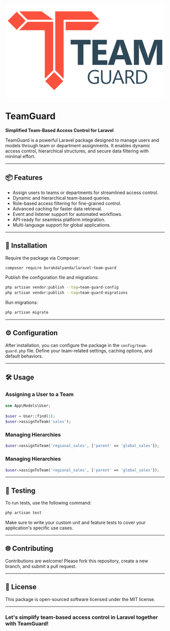 ![TeamGuard Logo](./arts/team-guard-logo.png)

# TeamGuard

**Simplified Team-Based Access Control for Laravel**

TeamGuard is a powerful Laravel package designed to manage users and models through team or department assignments. It enables dynamic access control, hierarchical structures, and secure data filtering with minimal effort.

---

## 📦 Features

- Assign users to teams or departments for streamlined access control.
- Dynamic and hierarchical team-based queries.
- Role-based access filtering for fine-grained control.
- Advanced caching for faster data retrieval.
- Event and listener support for automated workflows.
- API-ready for seamless platform integration.
- Multi-language support for global applications.

---

## 🚀 Installation

Require the package via Composer:

```bash
composer require burakdalyanda/laravel-team-guard
```

Publish the configuration file and migrations:

```bash
php artisan vendor:publish --tag=team-guard-config
php artisan vendor:publish --tag=team-guard-migrations
```

Run migrations:

```bash
php artisan migrate
```
----------

## ⚙️ Configuration

After installation, you can configure the package in the `config/team-guard.php` file. Define your team-related settings, caching options, and default behaviors.

----------

## 🛠 Usage

### Assigning a User to a Team

```php
use App\Models\User;

$user = User::find(1);
$user->assignToTeam('sales');
```

### Managing Hierarchies
```php
$user->assignToTeam('regional_sales', ['parent' => 'global_sales']);
```

### Managing Hierarchies

```php
$user->assignToTeam('regional_sales', ['parent' => 'global_sales']);
```

----------

## 🧪 Testing

To run tests, use the following command:

```bash
php artisan test
```

Make sure to write your custom unit and feature tests to cover your application's specific use cases.

----------

## 🌐 Contributing

Contributions are welcome! Please fork this repository, create a new branch, and submit a pull request.

----------


## 📜 License

This package is open-sourced software licensed under the MIT license.

----------

### Let's simplify team-based access control in Laravel together with **TeamGuard**!
